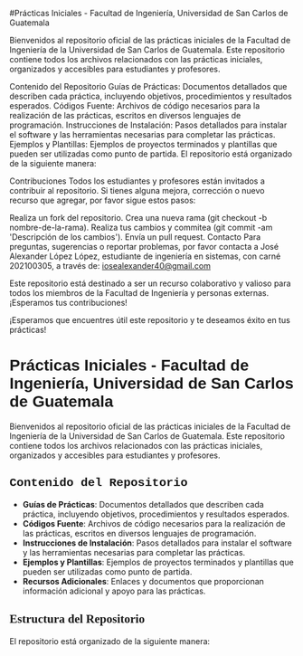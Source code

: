 #Prácticas Iniciales - Facultad de Ingeniería, Universidad de San Carlos de Guatemala

Bienvenidos al repositorio oficial de las prácticas iniciales de la Facultad de Ingeniería de la Universidad de San Carlos de Guatemala. Este repositorio contiene todos los archivos relacionados con las prácticas iniciales, organizados y accesibles para estudiantes y profesores.

Contenido del Repositorio
Guías de Prácticas: Documentos detallados que describen cada práctica, incluyendo objetivos, procedimientos y resultados esperados.
Códigos Fuente: Archivos de código necesarios para la realización de las prácticas, escritos en diversos lenguajes de programación.
Instrucciones de Instalación: Pasos detallados para instalar el software y las herramientas necesarias para completar las prácticas.
Ejemplos y Plantillas: Ejemplos de proyectos terminados y plantillas que pueden ser utilizadas como punto de partida.
El repositorio está organizado de la siguiente manera:


Contribuciones
Todos los estudiantes y profesores están invitados a contribuir al repositorio. Si tienes alguna mejora, corrección o nuevo recurso que agregar, por favor sigue estos pasos:

Realiza un fork del repositorio.
Crea una nueva rama (git checkout -b nombre-de-la-rama).
Realiza tus cambios y commitea (git commit -am 'Descripción de los cambios').
Envía un pull request.
Contacto
Para preguntas, sugerencias o reportar problemas, por favor contacta a José Alexander López López, estudiante de ingeniería en sistemas, con carné 202100305, a través de: iosealexander40@gmail.com

Este repositorio está destinado a ser un recurso colaborativo y valioso para todos los miembros de la Facultad de Ingeniería y personas externas. ¡Esperamos tus contribuciones!

¡Esperamos que encuentres útil este repositorio y te deseamos éxito en tus prácticas!

# <span style="font-family: 'Arial', sans-serif;">Prácticas Iniciales - Facultad de Ingeniería, Universidad de San Carlos de Guatemala</span>

Bienvenidos al repositorio oficial de las prácticas iniciales de la Facultad de Ingeniería de la Universidad de San Carlos de Guatemala. Este repositorio contiene todos los archivos relacionados con las prácticas iniciales, organizados y accesibles para estudiantes y profesores.

## <span style="font-family: 'Courier New', monospace;">Contenido del Repositorio</span>

- **Guías de Prácticas**: Documentos detallados que describen cada práctica, incluyendo objetivos, procedimientos y resultados esperados.
- **Códigos Fuente**: Archivos de código necesarios para la realización de las prácticas, escritos en diversos lenguajes de programación.
- **Instrucciones de Instalación**: Pasos detallados para instalar el software y las herramientas necesarias para completar las prácticas.
- **Ejemplos y Plantillas**: Ejemplos de proyectos terminados y plantillas que pueden ser utilizadas como punto de partida.
- **Recursos Adicionales**: Enlaces y documentos que proporcionan información adicional y apoyo para las prácticas.

## <span style="font-family: 'Georgia', serif;">Estructura del Repositorio</span>

El repositorio está organizado de la siguiente manera:








